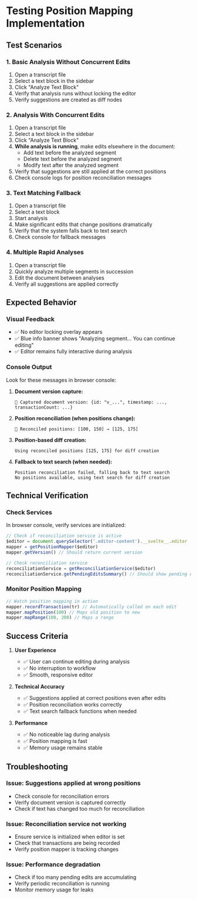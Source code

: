 # Testing Position Mapping Implementation

## Test Scenarios

### 1. Basic Analysis Without Concurrent Edits
1. Open a transcript file
2. Select a text block in the sidebar
3. Click "Analyze Text Block"
4. Verify that analysis runs without locking the editor
5. Verify suggestions are created as diff nodes

### 2. Analysis With Concurrent Edits
1. Open a transcript file
2. Select a text block in the sidebar
3. Click "Analyze Text Block"
4. **While analysis is running**, make edits elsewhere in the document:
   - Add text before the analyzed segment
   - Delete text before the analyzed segment
   - Modify text after the analyzed segment
5. Verify that suggestions are still applied at the correct positions
6. Check console logs for position reconciliation messages

### 3. Text Matching Fallback
1. Open a transcript file
2. Select a text block
3. Start analysis
4. Make significant edits that change positions dramatically
5. Verify that the system falls back to text search
6. Check console for fallback messages

### 4. Multiple Rapid Analyses
1. Open a transcript file
2. Quickly analyze multiple segments in succession
3. Edit the document between analyses
4. Verify all suggestions are applied correctly

## Expected Behavior

### Visual Feedback
- ✅ No editor locking overlay appears
- ✅ Blue info banner shows "Analyzing segment... You can continue editing"
- ✅ Editor remains fully interactive during analysis

### Console Output
Look for these messages in browser console:

1. **Document version capture:**
   ```
   📸 Captured document version: {id: "v_...", timestamp: ..., transactionCount: ...}
   ```

2. **Position reconciliation (when positions change):**
   ```
   📍 Reconciled positions: [100, 150] → [125, 175]
   ```

3. **Position-based diff creation:**
   ```
   Using reconciled positions [125, 175] for diff creation
   ```

4. **Fallback to text search (when needed):**
   ```
   Position reconciliation failed, falling back to text search
   No positions available, using text search for diff creation
   ```

## Technical Verification

### Check Services
In browser console, verify services are initialized:
```javascript
// Check if reconciliation service is active
$editor = document.querySelector('.editor-content').__svelte__.editor
mapper = getPositionMapper($editor)
mapper.getVersion() // Should return current version

// Check reconciliation service
reconciliationService = getReconciliationService($editor)
reconciliationService.getPendingEditsSummary() // Should show pending edits
```

### Monitor Position Mapping
```javascript
// Watch position mapping in action
mapper.recordTransaction(tr) // Automatically called on each edit
mapper.mapPosition(100) // Maps old position to new
mapper.mapRange(100, 200) // Maps a range
```

## Success Criteria

1. **User Experience**
   - ✅ User can continue editing during analysis
   - ✅ No interruption to workflow
   - ✅ Smooth, responsive editor

2. **Technical Accuracy**
   - ✅ Suggestions applied at correct positions even after edits
   - ✅ Position reconciliation works correctly
   - ✅ Text search fallback functions when needed

3. **Performance**
   - ✅ No noticeable lag during analysis
   - ✅ Position mapping is fast
   - ✅ Memory usage remains stable

## Troubleshooting

### Issue: Suggestions applied at wrong positions
- Check console for reconciliation errors
- Verify document version is captured correctly
- Check if text has changed too much for reconciliation

### Issue: Reconciliation service not working
- Ensure service is initialized when editor is set
- Check that transactions are being recorded
- Verify position mapper is tracking changes

### Issue: Performance degradation
- Check if too many pending edits are accumulating
- Verify periodic reconciliation is running
- Monitor memory usage for leaks